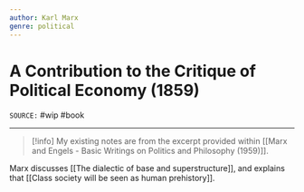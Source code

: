 ```yaml
---
author: Karl Marx
genre: political
---
```

# A Contribution to the Critique of Political Economy (1859)
`SOURCE:` 
#wip #book 

---
> [!info]
> My existing notes are from the excerpt provided within [[Marx and Engels - Basic Writings on Politics and Philosophy (1959)]].

Marx discusses [[The dialectic of base and superstructure]], and explains that [[Class society will be seen as human prehistory]]. 